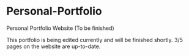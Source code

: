 # Personal-Portfolio
Personal Portfolio Website (To be finished) 


This portfolio is being edited currently and will be finished shortly. 3/5 pages on the website are up-to-date. 
